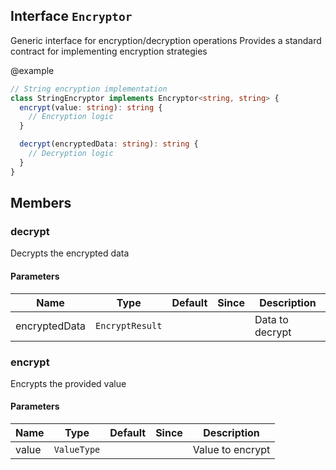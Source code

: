 ## Interface `Encryptor`
Generic interface for encryption/decryption operations
Provides a standard contract for implementing encryption strategies

@example 

```typescript
// String encryption implementation
class StringEncryptor implements Encryptor<string, string> {
  encrypt(value: string): string {
    // Encryption logic
  }

  decrypt(encryptedData: string): string {
    // Decryption logic
  }
}
```


## Members

### decrypt
Decrypts the encrypted data


#### Parameters
| Name | Type | Default | Since | Description |
|------|------|---------|-------|------------|
|  encryptedData  | `EncryptResult` |  |  | Data to decrypt |


### encrypt
Encrypts the provided value


#### Parameters
| Name | Type | Default | Since | Description |
|------|------|---------|-------|------------|
|  value  | `ValueType` |  |  | Value to encrypt |

